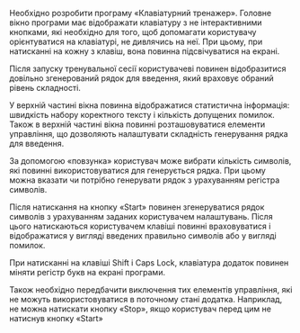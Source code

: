 Необхідно розробити програму «Клавіатурний тренажер». Головне вікно 
програми має відображати клавіатуру з не інтерактивними кнопками, які необхідно для 
того, щоб допомагати користувачу орієнтуватися на клавіатурі, не дивлячись на неї.
При цьому, при натисканні на кожну з клавіш, вона повинна підсвічуватися на екрані.

Після запуску тренувальної сесії користувачеві повинен відобразитися довільно
згенерований рядок для введення, який враховує обраний рівень складності.

У верхній частині вікна повинна відображатися статистична інформація: швидкість 
набору коректного тексту і кількість допущених помилок. Також в верхній частині вікна 
повинні розташовуватися елементи управління, що дозволяють налаштувати складність 
генерування рядка для введення.

За допомогою «повзунка» користувач може вибрати кількість символів, які повинні
використовуватися для генерується рядка. При цьому можна вказати чи потрібно 
генерувати рядок з урахуванням регістра символів.

Після натискання на кнопку «Start» повинен згенеруватися рядок символів з 
урахуванням заданих користувачем налаштувань. Після цього натискаються користувачем 
клавіші повинні враховуватися і відображатися у вигляді введених правильно символів 
або у вигляді помилок.

При натисканні на клавіші Shift і Caps Lock, клавіатура додаток повинен міняти 
регістр букв на екрані програми.

Також необхідно передбачити виключення тих елементів управління, які не можуть 
використовуватися в поточному стані додатка. Наприклад, не можна натискати кнопку 
«Stop», якщо користувач перед цим не натиснув кнопку «Start»
